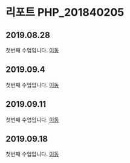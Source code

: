# 리포트 PHP_201840205

## 2019.08.28 
첫번째 수업입니다. [이동](./lecture_01)  

## 2019.09.4 
첫번째 수업입니다. [이동](./lecture_02)  

## 2019.09.11 
첫번째 수업입니다. [이동](lecture_03)  

## 2019.09.18 
첫번째 수업입니다. [이동](lecture_04)  